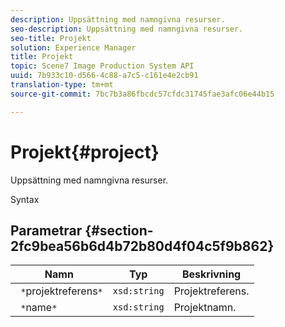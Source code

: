 ```yaml
---
description: Uppsättning med namngivna resurser.
seo-description: Uppsättning med namngivna resurser.
seo-title: Projekt
solution: Experience Manager
title: Projekt
topic: Scene7 Image Production System API
uuid: 7b933c10-d566-4c88-a7c5-c161e4e2cb91
translation-type: tm+mt
source-git-commit: 7bc7b3a86fbcdc57cfdc31745fae3afc06e44b15

---
```



# Projekt{#project}

Uppsättning med namngivna resurser.

Syntax

## Parametrar {#section-2fc9bea56b6d4b72b80d4f04c5f9b862}

| Namn | Typ | Beskrivning |
|---|---|---|
| ` *`projektreferens`*` | `xsd:string` | Projektreferens. |
| ` *`name`*` | `xsd:string` | Projektnamn. |

